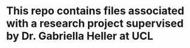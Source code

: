 # This repo contains files associated with a research project supervised by Dr. Gabriella Heller at UCL
